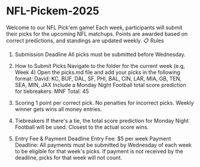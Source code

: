 # NFL-Pickem-2025
Welcome to our NFL Pick'em game! Each week, participants will submit their picks for the upcoming NFL matchups. Points are awarded based on correct predictions, and standings are updated weekly.
      📋 Rules
      
1. Submission Deadline
        All picks must be submitted before Wednesday.
    	
2. How to Submit Picks Navigate to the folder for the current week (e.g, Week 4)
        Open the picks.md file and add your picks in the following format:
        David: KC, BUF, DAL, SF, PHI, BAL, CIN, LAR, MIA, GB, TEN, SEA, MIN, JAX
        Include a Monday Night Football total score prediction for tiebreakers: MNF Total: 45
    	
3. Scoring
        1 point per correct pick.
    	  No penalties for incorrect picks.
    	  Weekly winner gets wins all money entries.

4. Tiebreakers
        If there's a tie, the total score prediction for Monday Night Football will be used.
        Closest to the actual score wins.

5. Entry Fee & Payment 
        Deadline Entry Fee: $5 per week 
        Payment Deadline: All payments must be submitted by Wednesday of each week to be eligible for that week's picks.
        If payment is not received by the deadline, picks for that week will not count.
